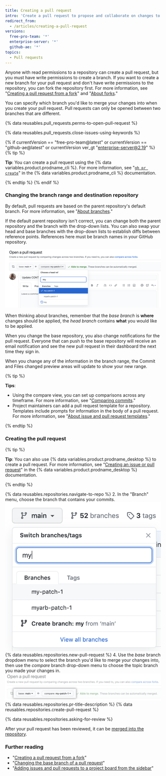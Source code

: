 ```yaml
---
title: Creating a pull request
intro: 'Create a pull request to propose and collaborate on changes to a repository. These changes are proposed in a *branch*, which ensures that the default branch only contains finished and approved work.'
redirect_from:
  - /articles/creating-a-pull-request
versions:
  free-pro-team: '*'
  enterprise-server: '*'
  github-ae: '*'
topics:
  - Pull requests
---
```


Anyone with read permissions to a repository can create a pull request, but you must have write permissions to create a branch. If you want to create a new branch for your pull request and don't have write permissions to the repository, you can fork the repository first. For more information, see "[Creating a pull request from a fork](/articles/creating-a-pull-request-from-a-fork)" and "[About forks](/articles/about-forks)."

You can specify which branch you'd like to merge your changes into when you create your pull request. Pull requests can only be opened between two branches that are different.

{% data reusables.pull_requests.perms-to-open-pull-request %}

{% data reusables.pull_requests.close-issues-using-keywords %}

{% if currentVersion == "free-pro-team@latest" or currentVersion == "github-ae@latest" or currentVersion ver_gt "enterprise-server@2.19" %}
{% tip %}

**Tip**: You can create a pull request using the {% data variables.product.prodname_cli %}. For more information, see "[`gh pr create`](https://cli.github.com/manual/gh_pr_create)" in the {% data variables.product.prodname_cli %} documentation.

{% endtip %}
{% endif %}

### Changing the branch range and destination repository

By default, pull requests are based on the parent repository's default branch. For more information, see "[About branches](/github/collaborating-with-issues-and-pull-requests/about-branches#about-the-default-branch)."

If the default parent repository isn't correct, you can change both the parent repository and the branch with the drop-down lists. You can also swap your head and base branches with the drop-down lists to establish diffs between reference points. References here must be branch names in your GitHub repository.

![Pull Request editing branches](/assets/images/help/pull_requests/pull-request-review-edit-branch.png)

When thinking about branches, remember that the *base branch* is **where** changes should be applied, the *head branch* contains **what** you would like to be applied.

When you change the base repository, you also change notifications for the pull request. Everyone that can push to the base repository will receive an email notification and see the new pull request in their dashboard the next time they sign in.

When you change any of the information in the branch range, the Commit and Files changed preview areas will update to show your new range.

{% tip %}

**Tips**:
- Using the compare view, you can set up comparisons across any timeframe. For more information, see "[Comparing commits](/github/committing-changes-to-your-project/comparing-commits)."
- Project maintainers can add a pull request template for a repository. Templates include prompts for information in the body of a pull request. For more information, see "[About issue and pull request templates](/articles/about-issue-and-pull-request-templates)."

{% endtip %}

### Creating the pull request

{% tip %}

**Tip**: You can also use {% data variables.product.prodname_desktop %} to create a pull request. For more information, see “[Creating an issue or pull request](/desktop/contributing-to-projects/creating-an-issue-or-pull-request)" in the {% data variables.product.prodname_desktop %} documentation.

{% endtip %}

{% data reusables.repositories.navigate-to-repo %}
2. In the "Branch" menu, choose the branch that contains your commits.
  ![Branch dropdown menu](/assets/images/help/pull_requests/branch-dropdown.png)
{% data reusables.repositories.new-pull-request %}
4. Use the _base_ branch dropdown menu to select the branch you'd like to merge your changes into, then use the _compare_ branch drop-down menu to choose the topic branch you made your changes in.
  ![Drop-down menus for choosing the base and compare branches](/assets/images/help/pull_requests/choose-base-and-compare-branches.png)
{% data reusables.repositories.pr-title-description %}
{% data reusables.repositories.create-pull-request %}

{% data reusables.repositories.asking-for-review %}

After your pull request has been reviewed, it can be [merged into the repository](/articles/merging-a-pull-request).

### Further reading

- "[Creating a pull request from a fork](/articles/creating-a-pull-request-from-a-fork)"
- "[Changing the base branch of a pull request](/articles/changing-the-base-branch-of-a-pull-request)"
- "[Adding issues and pull requests to a project board from the sidebar](/articles/adding-issues-and-pull-requests-to-a-project-board/#adding-issues-and-pull-requests-to-a-project-board-from-the-sidebar)"
